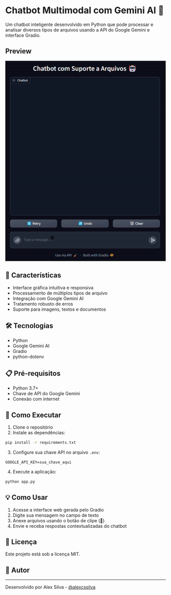 # Chatbot Multimodal com Gemini AI 🤖

Um chatbot inteligente desenvolvido em Python que pode processar e analisar diversos tipos de arquivos usando a API do Google Gemini e interface Gradio.

## Preview

![demonstracao](./assets/chat-bot.gif)

## 🌟 Características

- Interface gráfica intuitiva e responsiva
- Processamento de múltiplos tipos de arquivo
- Integração com Google Gemini AI
- Tratamento robusto de erros
- Suporte para imagens, textos e documentos

## 🛠️ Tecnologias

- Python
- Google Gemini AI
- Gradio
- python-dotenv

## 📋 Pré-requisitos

- Python 3.7+
- Chave de API do Google Gemini
- Conexão com internet

## 🚀 Como Executar

1. Clone o repositório
2. Instale as dependências:

```bash
pip install -r requirements.txt
```

3. Configure sua chave API no arquivo `.env`:

```
GOOGLE_API_KEY=sua_chave_aqui
```

4. Execute a aplicação:

```bash
python app.py
```

## 💡 Como Usar

1. Acesse a interface web gerada pelo Gradio
2. Digite sua mensagem no campo de texto
3. Anexe arquivos usando o botão de clipe (📎)
4. Envie e receba respostas contextualizadas do chatbot

## 📝 Licença

Este projeto está sob a licença MIT.

## 👤 Autor

---

Desenvolvido por Alex Silva - [@alexcssilva](https://github.com/alexcssilva)
